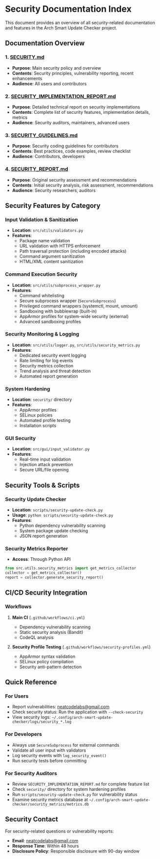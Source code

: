 # Security Documentation Index

This document provides an overview of all security-related documentation and features in the Arch Smart Update Checker project.

## Documentation Overview

### 1. [SECURITY.md](SECURITY.md)
- **Purpose**: Main security policy and overview
- **Contents**: Security principles, vulnerability reporting, recent enhancements
- **Audience**: All users and contributors

### 2. [SECURITY_IMPLEMENTATION_REPORT.md](SECURITY_IMPLEMENTATION_REPORT.md)
- **Purpose**: Detailed technical report on security implementations
- **Contents**: Complete list of security features, implementation details, metrics
- **Audience**: Security auditors, maintainers, advanced users

### 3. [SECURITY_GUIDELINES.md](SECURITY_GUIDELINES.md)
- **Purpose**: Security coding guidelines for contributors
- **Contents**: Best practices, code examples, review checklist
- **Audience**: Contributors, developers

### 4. [SECURITY_REPORT.md](SECURITY_REPORT.md)
- **Purpose**: Original security assessment and recommendations
- **Contents**: Initial security analysis, risk assessment, recommendations
- **Audience**: Security researchers, auditors

## Security Features by Category

### Input Validation & Sanitization
- **Location**: `src/utils/validators.py`
- **Features**:
  - Package name validation
  - URL validation with HTTPS enforcement
  - Path traversal protection (including encoded attacks)
  - Command argument sanitization
  - HTML/XML content sanitization

### Command Execution Security
- **Location**: `src/utils/subprocess_wrapper.py`
- **Features**:
  - Command whitelisting
  - Secure subprocess wrapper (`SecureSubprocess`)
  - Privileged command wrappers (systemctl, mount, umount)
  - Sandboxing with bubblewrap (built-in)
  - AppArmor profiles for system-wide security (external)
  - Advanced sandboxing profiles

### Security Monitoring & Logging
- **Location**: `src/utils/logger.py`, `src/utils/security_metrics.py`
- **Features**:
  - Dedicated security event logging
  - Rate limiting for log events
  - Security metrics collection
  - Trend analysis and threat detection
  - Automated report generation

### System Hardening
- **Location**: `security/` directory
- **Features**:
  - AppArmor profiles
  - SELinux policies
  - Automated profile testing
  - Installation scripts

### GUI Security
- **Location**: `src/gui/input_validator.py`
- **Features**:
  - Real-time input validation
  - Injection attack prevention
  - Secure URL/file opening

## Security Tools & Scripts

### Security Update Checker
- **Location**: `scripts/security-update-check.py`
- **Usage**: `python scripts/security-update-check.py`
- **Features**:
  - Python dependency vulnerability scanning
  - System package update checking
  - JSON report generation

### Security Metrics Reporter
- **Access**: Through Python API
```python
from src.utils.security_metrics import get_metrics_collector
collector = get_metrics_collector()
report = collector.generate_security_report()
```

## CI/CD Security Integration

### Workflows
1. **Main CI** (`.github/workflows/ci.yml`)
   - Dependency vulnerability scanning
   - Static security analysis (Bandit)
   - CodeQL analysis

2. **Security Profile Testing** (`.github/workflows/security-profiles.yml`)
   - AppArmor syntax validation
   - SELinux policy compilation
   - Security anti-pattern detection

## Quick Reference

### For Users
- Report vulnerabilities: neatcodelabs@gmail.com
- Check security status: Run the application with `--check-security`
- View security logs: `~/.config/arch-smart-update-checker/logs/security_*.log`

### For Developers
- Always use `SecureSubprocess` for external commands
- Validate all user input with validators
- Log security events with `log_security_event()`
- Run security tests before committing

### For Security Auditors
- Review `SECURITY_IMPLEMENTATION_REPORT.md` for complete feature list
- Check `security/` directory for system hardening profiles
- Run `scripts/security-update-check.py` for vulnerability status
- Examine security metrics database at `~/.config/arch-smart-update-checker/security_metrics/metrics.db`

## Security Contact

For security-related questions or vulnerability reports:
- **Email**: neatcodelabs@gmail.com
- **Response Time**: Within 48 hours
- **Disclosure Policy**: Responsible disclosure with 90-day window 